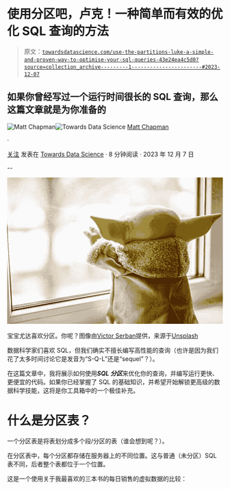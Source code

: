 # 使用分区吧，卢克！一种简单而有效的优化 SQL 查询的方法

> 原文：[`towardsdatascience.com/use-the-partitions-luke-a-simple-and-proven-way-to-optimise-your-sql-queries-43e24ea4c5d0?source=collection_archive---------1-----------------------#2023-12-07`](https://towardsdatascience.com/use-the-partitions-luke-a-simple-and-proven-way-to-optimise-your-sql-queries-43e24ea4c5d0?source=collection_archive---------1-----------------------#2023-12-07)

## 如果你曾经写过一个运行时间很长的 SQL 查询，那么这篇文章就是为你准备的

[](https://medium.com/@mattchapmanmsc?source=post_page-----43e24ea4c5d0--------------------------------)![Matt Chapman](https://medium.com/@mattchapmanmsc?source=post_page-----43e24ea4c5d0--------------------------------)[](https://towardsdatascience.com/?source=post_page-----43e24ea4c5d0--------------------------------)![Towards Data Science](https://towardsdatascience.com/?source=post_page-----43e24ea4c5d0--------------------------------) [Matt Chapman](https://medium.com/@mattchapmanmsc?source=post_page-----43e24ea4c5d0--------------------------------)

·

[关注](https://medium.com/m/signin?actionUrl=https%3A%2F%2Fmedium.com%2F_%2Fsubscribe%2Fuser%2Fbf7d13fc53db&operation=register&redirect=https%3A%2F%2Ftowardsdatascience.com%2Fuse-the-partitions-luke-a-simple-and-proven-way-to-optimise-your-sql-queries-43e24ea4c5d0&user=Matt+Chapman&userId=bf7d13fc53db&source=post_page-bf7d13fc53db----43e24ea4c5d0---------------------post_header-----------) 发表在 [Towards Data Science](https://towardsdatascience.com/?source=post_page-----43e24ea4c5d0--------------------------------) · 8 分钟阅读 · 2023 年 12 月 7 日 [](https://medium.com/m/signin?actionUrl=https%3A%2F%2Fmedium.com%2F_%2Fvote%2Ftowards-data-science%2F43e24ea4c5d0&operation=register&redirect=https%3A%2F%2Ftowardsdatascience.com%2Fuse-the-partitions-luke-a-simple-and-proven-way-to-optimise-your-sql-queries-43e24ea4c5d0&user=Matt+Chapman&userId=bf7d13fc53db&source=-----43e24ea4c5d0---------------------clap_footer-----------)

--

[](https://medium.com/m/signin?actionUrl=https%3A%2F%2Fmedium.com%2F_%2Fbookmark%2Fp%2F43e24ea4c5d0&operation=register&redirect=https%3A%2F%2Ftowardsdatascience.com%2Fuse-the-partitions-luke-a-simple-and-proven-way-to-optimise-your-sql-queries-43e24ea4c5d0&source=-----43e24ea4c5d0---------------------bookmark_footer-----------)![](img/caa41d8a1a68733fba112f4270c57c15.png)

宝宝尤达喜欢分区。你呢？图像由[Victor Serban](https://unsplash.com/@victorserban)提供，来源于[Unsplash](https://unsplash.com/photos/green-frog-plush-toy-on-brown-textile-ZFN6UNWhstI)

数据科学家们喜欢 SQL，但我们确实不擅长编写高性能的查询（也许是因为我们花了太多时间讨论它是发音为“S-Q-L”还是“sequel”？）。

在这篇文章中，我将展示如何使用***SQL 分区***来优化你的查询，并编写运行更快、更便宜的代码。如果你已经掌握了 SQL 的基础知识，并希望开始解锁更高级的数据科学技能，这将是你工具箱中的一个极佳补充。

# 什么是分区表？

一个分区表是将表划分成多个段/分区的表（谁会想到呢？）。

在分区表中，每个分区都存储在服务器上的不同位置。这与普通（未分区）SQL 表不同，后者整个表都位于一个位置。

这是一个使用关于我最喜欢的三本书的每日销售的虚拟数据的比较：
